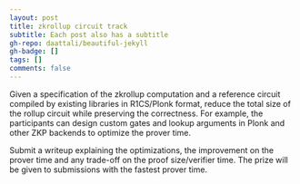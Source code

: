 ```yaml
---
layout: post
title: zkrollup circuit track
subtitle: Each post also has a subtitle
gh-repo: daattali/beautiful-jekyll
gh-badge: []
tags: []
comments: false
---
```


Given a specification of the zkrollup computation and a reference circuit compiled by existing libraries in R1CS/Plonk format, reduce the total size of the rollup circuit while preserving the correctness. For example, the participants can design custom gates and lookup arguments in Plonk and other ZKP backends to optimize the prover time.

Submit a writeup explaining the optimizations, the improvement on the prover time and any trade-off on the proof size/verifier time. The prize will be given to submissions with the fastest prover time.
